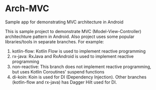 # Arch-MVC
Sample app for demonstrating MVC architecture in Android

This is sample project to demonstrate MVC (Model-View-Controller) architechture pattern in Android. 
Also project uses some popular libraries/tools in separate branches. For example:

1. kotlin-flow: Kotlin Flow is used to implement reactive programming
2. rx-java: RxJava and RxAndroid is used to implement reactive programming
3. non-reactive: This branch does not implement reactive programming, but uses Kotlin Coroutines' suspend functions
4. di-koin: Koin is used for DI (Dependency Injection). Other branches (kotlin-flow and rx-java) has Dagger Hilt used for DI.
